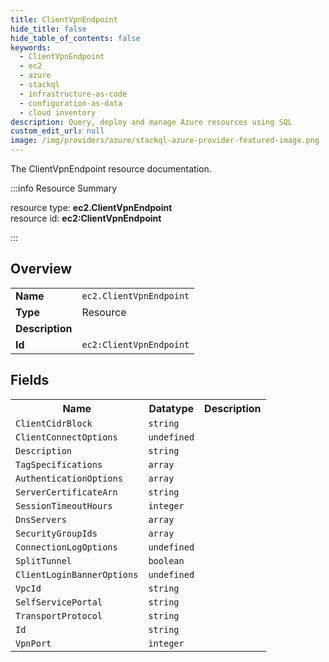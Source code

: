 ```yaml
---
title: ClientVpnEndpoint
hide_title: false
hide_table_of_contents: false
keywords:
  - ClientVpnEndpoint
  - ec2
  - azure
  - stackql
  - infrastructure-as-code
  - configuration-as-data
  - cloud inventory
description: Query, deploy and manage Azure resources using SQL
custom_edit_url: null
image: /img/providers/azure/stackql-azure-provider-featured-image.png
---
```

The ClientVpnEndpoint resource documentation.

:::info Resource Summary

<div class="row">
<div class="providerDocColumn">
<span>resource type:&nbsp;<b>ec2.ClientVpnEndpoint</b></span><br />
<span>resource id:&nbsp;<b>ec2:ClientVpnEndpoint</b></span><br />
</div>
</div>

:::

## Overview
<table><tbody>
<tr><td><b>Name</b></td><td><code>ec2.ClientVpnEndpoint</code></td></tr>
<tr><td><b>Type</b></td><td>Resource</td></tr>
<tr><td><b>Description</b></td><td></td></tr>
<tr><td><b>Id</b></td><td><code>ec2:ClientVpnEndpoint</code></td></tr>
</tbody></table>

## Fields
<table><tbody>
<tr><th>Name</th><th>Datatype</th><th>Description</th></tr>
<tr><td><code>ClientCidrBlock</code></td><td><code>string</code></td><td></td></tr><tr><td><code>ClientConnectOptions</code></td><td><code>undefined</code></td><td></td></tr><tr><td><code>Description</code></td><td><code>string</code></td><td></td></tr><tr><td><code>TagSpecifications</code></td><td><code>array</code></td><td></td></tr><tr><td><code>AuthenticationOptions</code></td><td><code>array</code></td><td></td></tr><tr><td><code>ServerCertificateArn</code></td><td><code>string</code></td><td></td></tr><tr><td><code>SessionTimeoutHours</code></td><td><code>integer</code></td><td></td></tr><tr><td><code>DnsServers</code></td><td><code>array</code></td><td></td></tr><tr><td><code>SecurityGroupIds</code></td><td><code>array</code></td><td></td></tr><tr><td><code>ConnectionLogOptions</code></td><td><code>undefined</code></td><td></td></tr><tr><td><code>SplitTunnel</code></td><td><code>boolean</code></td><td></td></tr><tr><td><code>ClientLoginBannerOptions</code></td><td><code>undefined</code></td><td></td></tr><tr><td><code>VpcId</code></td><td><code>string</code></td><td></td></tr><tr><td><code>SelfServicePortal</code></td><td><code>string</code></td><td></td></tr><tr><td><code>TransportProtocol</code></td><td><code>string</code></td><td></td></tr><tr><td><code>Id</code></td><td><code>string</code></td><td></td></tr><tr><td><code>VpnPort</code></td><td><code>integer</code></td><td></td></tr>
</tbody></table>